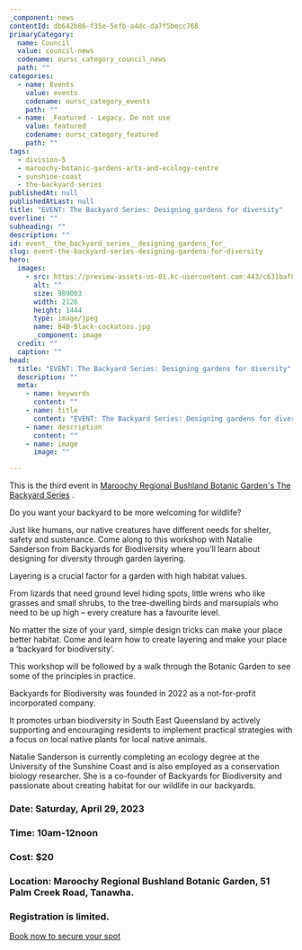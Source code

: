 ```yaml
---
_component: news
contentId: db642b86-f35e-5efb-a4dc-da7f5becc768
primaryCategory:
  name: Council
  value: council-news
  codename: oursc_category_council_news
  path: ""
categories:
  - name: Events
    value: events
    codename: oursc_category_events
    path: ""
  - name: _Featured - Legacy. Do not use
    value: featured
    codename: oursc_category_featured
    path: ""
tags:
  - division-5
  - maroochy-botanic-gardens-arts-and-ecology-centre
  - sunshine-coast
  - the-backyard-series
publishedAt: null
publishedAtLast: null
title: "EVENT: The Backyard Series: Designing gardens for diversity"
overline: ""
subheading: ""
description: ""
id: event__the_backyard_series__designing_gardens_for_
slug: event-the-backyard-series-designing-gardens-for-diversity
hero:
  images:
    - src: https://preview-assets-us-01.kc-usercontent.com:443/c631baf8-1b46-001f-580c-d0001b68b4a8/7affdeb9-ad4e-477d-b1e6-0288e8c4a8cc/B4B-Black-cockatoos.jpg
      alt: ""
      size: 989003
      width: 2126
      height: 1444
      type: image/jpeg
      name: B4B-Black-cockatoos.jpg
      _component: image
  credit: ""
  caption: ""
head:
  title: "EVENT: The Backyard Series: Designing gardens for diversity"
  description: ""
  meta:
    - name: keywords
      content: ""
    - name: title
      content: "EVENT: The Backyard Series: Designing gardens for diversity"
    - name: description
      content: ""
    - name: image
      image: ""

---
```

This is the third event in [Maroochy Regional Bushland Botanic Garden's The Backyard Series](https://oursc.com.au/community/events/learn-how-to-create-a-beautiful-native-garden)
.

Do you want your backyard to be more welcoming for wildlife?

Just like humans, our native creatures have different needs for shelter, safety and sustenance. Come along to this workshop with Natalie Sanderson from Backyards for Biodiversity where you’ll learn about designing for diversity through garden layering.

Layering is a crucial factor for a garden with high habitat values.

From lizards that need ground level hiding spots, little wrens who like grasses and small shrubs, to the tree-dwelling birds and marsupials who need to be up high – every creature has a favourite level.

No matter the size of your yard, simple design tricks can make your place better habitat. Come and learn how to create layering and make your place a ‘backyard for biodiversity’.

This workshop will be followed by a walk through the Botanic Garden to see some of the principles in practice.

Backyards for Biodiversity was founded in 2022 as a not-for-profit incorporated company.

It promotes urban biodiversity in South East Queensland by actively supporting and encouraging residents to implement practical strategies with a focus on local native plants for local native animals.

Natalie Sanderson is currently completing an ecology degree at the University of the Sunshine Coast and is also employed as a conservation biology researcher. She is a co-founder of Backyards for Biodiversity and passionate about creating habitat for our wildlife in our backyards.

### Date: Saturday, April 29, 2023

### Time: 10am-12noon

### Cost: $20

### Location: Maroochy Regional Bushland Botanic Garden, 51 Palm Creek Road, Tanawha.

### Registration is limited.

[Book now to secure your spot](https://botanic-garden.sunshinecoast.qld.gov.au/see-and-do/whats-on/designing-gardens-for-diversity)
